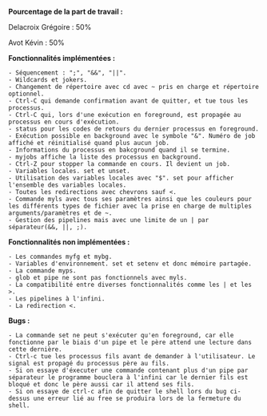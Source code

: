 **Pourcentage de la part de travail :**

Delacroix Grégoire : 50%

Avot Kévin : 50%

**Fonctionnalités implémentées :**

    - Séquencement : ";", "&&", "||".
    - Wildcards et jokers.
    - Changement de répertoire avec cd avec ~ pris en charge et répertoire optionnel.
    - Ctrl-C qui demande confirmation avant de quitter, et tue tous les processus.
    - Ctrl-C qui, lors d'une exécution en foreground, est propagée au processus en cours d'exécution.
    - status pour les codes de retours du dernier processus en foreground.
    - Exécution possible en background avec le symbole "&". Numéro de job affiché et réinitialisé quand plus aucun job.
    - Informations du processus en bakcground quand il se termine.
    - myjobs affiche la liste des processus en background.
    - Ctrl-Z pour stopper la commande en cours. Il devient un job.
    - Variables locales. set et unset.
    - Utilisation des variables locales avec "$". set pour afficher l'ensemble des variables locales.
    - Toutes les redirections avec chevrons sauf <.
    - Commande myls avec tous ses paramètres ainsi que les couleurs pour les différents types de fichier avec la prise en charge de multiples arguments/paramètres et de ~.
    - Gestion des pipelines mais avec une limite de un | par séparateur(&&, ||, ;).

**Fonctionnalités non implémentées :**

    - Les commandes myfg et mybg.
    - Variables d'environnement. set et setenv et donc mémoire partagée.
    - La commande myps.
    - glob et pipe ne sont pas fonctionnels avec myls.
    - La compatibilité entre diverses fonctionnalités comme les | et les >.
    - Les pipelines à l'infini.
    - La redirection <.

**Bugs :**

    - La commande set ne peut s'exécuter qu'en foreground, car elle fonctionne par le biais d'un pipe et le père attend une lecture dans cette dernière.
    - Ctrl-c tue les processus fils avant de demander à l'utilisateur. Le signal est propagé du processus père au fils.
    - Si on essaye d'éxecuter une commande contenant plus d'un pipe par séparateur le programme bouclera à l'infini car le dernier fils est bloqué et donc le père aussi car il attend ses fils.
    - Si on essaye de ctrl-c afin de quitter le shell lors du bug ci-dessus une erreur lié au free se produira lors de la fermeture du shell.
